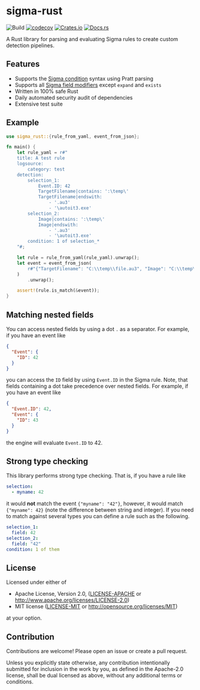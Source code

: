 # sigma-rust

![Build](https://github.com/jopohl/sigma-rust/actions/workflows/ci.yml/badge.svg)
[![codecov](https://codecov.io/github/jopohl/sigma-rust/graph/badge.svg?token=6SOQK71524)](https://codecov.io/github/jopohl/sigma-rust)
[![Crates.io](https://img.shields.io/crates/v/sigma-rust)](https://crates.io/crates/sigma-rust)
[![Docs.rs](https://docs.rs/sigma-rust/badge.svg)](https://docs.rs/sigma-rust)

A Rust library for parsing and evaluating Sigma rules to create custom detection pipelines.

## Features

- Supports the [Sigma condition](https://sigmahq.io/docs/basics/conditions.html) syntax using Pratt parsing
- Supports all [Sigma field modifiers](https://sigmahq.io/docs/basics/modifiers.html) except `expand` and `exists`
- Written in 100% safe Rust
- Daily automated security audit of dependencies
- Extensive test suite

## Example

```rust
use sigma_rust::{rule_from_yaml, event_from_json};

fn main() {
    let rule_yaml = r#"
    title: A test rule
    logsource:
        category: test
    detection:
        selection_1:
            Event.ID: 42
            TargetFilename|contains: ':\temp\'
            TargetFilename|endswith:
                - '.au3'
                - '\autoit3.exe'
        selection_2:
            Image|contains: ':\temp\'
            Image|endswith:
                - '.au3'
                - '\autoit3.exe'
        condition: 1 of selection_*
    "#;

    let rule = rule_from_yaml(rule_yaml).unwrap();
    let event = event_from_json(
        r#"{"TargetFilename": "C:\\temp\\file.au3", "Image": "C:\\temp\\autoit4.exe", "Event": {"ID": 42}}"#,
    )
        .unwrap();

    assert!(rule.is_match(&event));
}
```

## Matching nested fields

You can access nested fields by using a dot `.` as a separator. For example, if you have an event like

```json
{
  "Event": {
    "ID": 42
  }
}
```

you can access the `ID` field by using `Event.ID` in the Sigma rule. Note, that fields containing a dot take
precedence over nested fields. For example, if you have an event like

```json
{
  "Event.ID": 42,
  "Event": {
    "ID": 43
  }
}
```

the engine will evaluate `Event.ID` to 42.

## Strong type checking

This library performs strong type checking. That is, if you have a rule like

```yaml
selection:
  - myname: 42
```

it would __not__ match the event `{"myname": "42"}`, however, it would match `{"myname": 42}` (note the difference
between string and integer).
If you need to match against several types you can define a rule such as the following.

```yaml
selection_1:
  field: 42
selection_2:
  field: "42"
condition: 1 of them
```

## License

Licensed under either of

* Apache License, Version 2.0, ([LICENSE-APACHE](LICENSE-APACHE) or <http://www.apache.org/licenses/LICENSE-2.0>)
* MIT license ([LICENSE-MIT](LICENSE-MIT) or <http://opensource.org/licenses/MIT>)

at your option.

## Contribution

Contributions are welcome! Please open an issue or create a pull request.

Unless you explicitly state otherwise, any contribution intentionally submitted for inclusion in the work by you, as
defined in the Apache-2.0 license, shall be dual licensed as above, without any additional terms or conditions.
